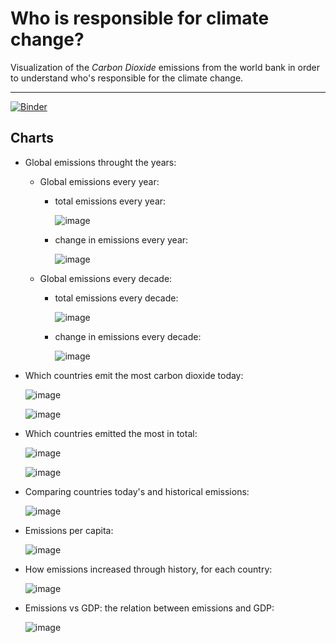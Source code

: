 # Who is responsible for climate change?

Visualization of the *Carbon Dioxide* emissions from the world bank in order to understand who's responsible for the climate change.

---

[![Binder](https://mybinder.org/badge_logo.svg)](https://mybinder.org/v2/gh/Reslan-Tinawi/Who-is-responsible-for-climate-change/main?filepath=who-is-responsible-for-climate-change.ipynb)

## Charts

- Global emissions throught the years:

  - Global emissions every year:
  
    - total emissions every year:

        ![image](charts/total-co2-emissions-every-year.png)

    - change in emissions every year:

        ![image](charts/change-in-co2-emissions-every-year.png)

  - Global emissions every decade:

    - total emissions every decade:

        ![image](charts/total-co2-emissions-every-decade.png)

    - change in emissions every decade:

        ![image](charts/change-in-co2-emissions-every-decade.png)

- Which countries emit the most carbon dioxide today:

    ![image](charts/top-20-most-emitter-countries-in-last-decade.png)

    ![image](charts/emissions-percentages-for-the-top-10-countries-in-last-decade.png)

- Which countries emitted the most in total:

    ![image](charts/top-20-most-emitter-countries-throughout-history.png)

    ![image](charts/emissions-percentages-for-the-top-10-countries-throughout-history.png)

- Comparing countries today's and historical emissions:

    ![image](charts/today-and-historical-emissions.png)

- Emissions per capita:

    ![image](charts/emissions-per-capita.png)

- How emissions increased through history, for each country:

    ![image](charts/top-5-countries'-emissions-throughout-history.png)

- Emissions vs GDP: the relation between emissions and GDP:

    ![image](charts/emissions-vs-gdp.png)

